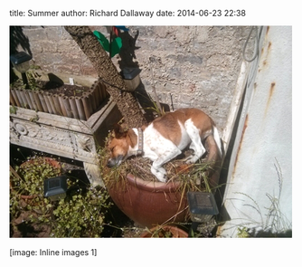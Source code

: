 
title: Summer
author: Richard Dallaway
date: 2014-06-23 22:38

<div><a href="/media/tp_2014-06-23_11_04_05.jpg"><img src="/media/tp_thumb_2014-06-23_11_04_05.jpg" width="500" height="375"/></a></div>

[image: Inline images 1]
  
      